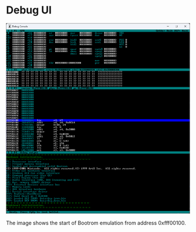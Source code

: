 # Debug UI

![debugui](/imgstore/emu/debugui.png)

The image shows the start of Bootrom emulation from address 0xfff00100.
